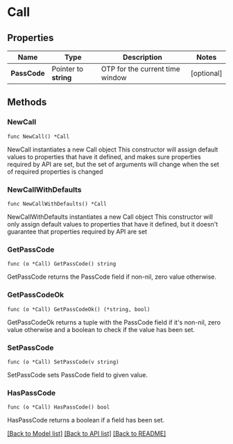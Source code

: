 # Call

## Properties

Name | Type | Description | Notes
------------ | ------------- | ------------- | -------------
**PassCode** | Pointer to **string** | OTP for the current time window | [optional] 

## Methods

### NewCall

`func NewCall() *Call`

NewCall instantiates a new Call object
This constructor will assign default values to properties that have it defined,
and makes sure properties required by API are set, but the set of arguments
will change when the set of required properties is changed

### NewCallWithDefaults

`func NewCallWithDefaults() *Call`

NewCallWithDefaults instantiates a new Call object
This constructor will only assign default values to properties that have it defined,
but it doesn't guarantee that properties required by API are set

### GetPassCode

`func (o *Call) GetPassCode() string`

GetPassCode returns the PassCode field if non-nil, zero value otherwise.

### GetPassCodeOk

`func (o *Call) GetPassCodeOk() (*string, bool)`

GetPassCodeOk returns a tuple with the PassCode field if it's non-nil, zero value otherwise
and a boolean to check if the value has been set.

### SetPassCode

`func (o *Call) SetPassCode(v string)`

SetPassCode sets PassCode field to given value.

### HasPassCode

`func (o *Call) HasPassCode() bool`

HasPassCode returns a boolean if a field has been set.


[[Back to Model list]](../README.md#documentation-for-models) [[Back to API list]](../README.md#documentation-for-api-endpoints) [[Back to README]](../README.md)


